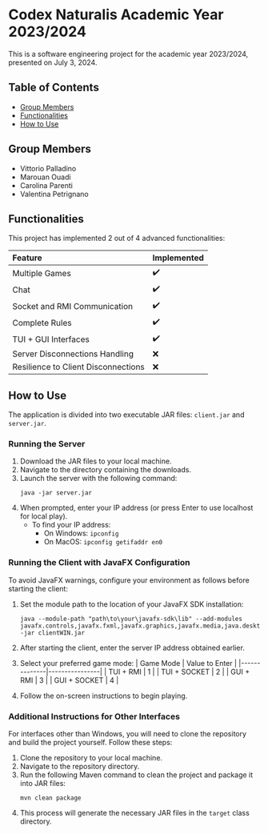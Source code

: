 
# Codex Naturalis Academic Year 2023/2024

This is a software engineering project for the academic year 2023/2024, presented on July 3, 2024.

## Table of Contents

- [Group Members](#group-members)
- [Functionalities](#functionalities)
- [How to Use](#how-to-use)


## Group Members

- Vittorio Palladino
- Marouan Ouadi
- Carolina Parenti
- Valentina Petrignano

## Functionalities

This project has implemented 2 out of 4 advanced functionalities:

| Feature                              | Implemented        |
|:-------------------------------------|:-------------------|
| Multiple Games                       | :heavy_check_mark: |
| Chat                                 | :heavy_check_mark: |
| Socket and RMI Communication         | :heavy_check_mark: |
| Complete Rules                       | :heavy_check_mark: |
| TUI + GUI Interfaces                 | :heavy_check_mark: |
| Server Disconnections Handling       | :x:                |
| Resilience to Client Disconnections  | :x:                |

## How to Use

The application is divided into two executable JAR files: `client.jar` and `server.jar`.

### Running the Server

1. Download the JAR files to your local machine.
2. Navigate to the directory containing the downloads.
3. Launch the server with the following command:
   ```shell
   java -jar server.jar
   ```
4. When prompted, enter your IP address (or press Enter to use localhost for local play).
   - To find your IP address:
      - On Windows: `ipconfig`
      - On MacOS: `ipconfig getifaddr en0`

### Running the Client with JavaFX Configuration

To avoid JavaFX warnings, configure your environment as follows before starting the client:

1. Set the module path to the location of your JavaFX SDK installation:
   ```shell
   java --module-path "path\to\your\javafx-sdk\lib" --add-modules javafx.controls,javafx.fxml,javafx.graphics,javafx.media,java.desktop,java.logging -jar clientWIN.jar
   ```

2. After starting the client, enter the server IP address obtained earlier.
3. Select your preferred game mode:
   | Game Mode    | Value to Enter |
   |--------------|----------------|
   | TUI + RMI    | 1              |
   | TUI + SOCKET | 2              |
   | GUI + RMI    | 3              |
   | GUI + SOCKET | 4              |

4. Follow the on-screen instructions to begin playing.

### Additional Instructions for Other Interfaces

For interfaces other than Windows, you will need to clone the repository and build the project yourself. Follow these steps:

1. Clone the repository to your local machine.
2. Navigate to the repository directory.
3. Run the following Maven command to clean the project and package it into JAR files:
   ```shell
   mvn clean package
   ```
4. This process will generate the necessary JAR files in the `target` class directory.
